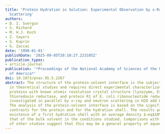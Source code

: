 ```yaml
---
title: 'Protein Hydration in Solution: Experimental Observation by x-Ray and Neutron
  Scattering'
authors:
- D. I. Svergun
- S. Richard
- M. H.J. Koch
- Z. Sayers
- S. Kuprin
- G. Zaccai
date: '1998-01-01'
publishDate: '2025-09-05T20:10:27.223105Z'
publication_types:
- article-journal
publication: '*Proceedings of the National Academy of Sciences of the United States
  of America*'
doi: 10.1073/pnas.95.5.2267
abstract: The structure of the protein-solvent interface is the subject of controversy
  in theoretical studies and requires direct experimental characterization. Three
  proteins with known atomic resolution crystal structure (lysozyme, Escherichia coli
  thioredoxin reductase, and protein R1 of E. coli ribonucleotide reductase) were
  investigated in parallel by x-ray and neutron scattering in H2O add D2O solutions.
  The analysis of the protein-solvent interface is based on the significantly different
  contrasts for the protein and for the hydration shell. The results point to the
  existence of a first hydration shell with an average density $∼eq$10% larger than
  that of the bulk solvent in the conditions studied. Comparisons with the results
  of other studies suggest that this may be a general property of aqueous interfaces.
---
```

